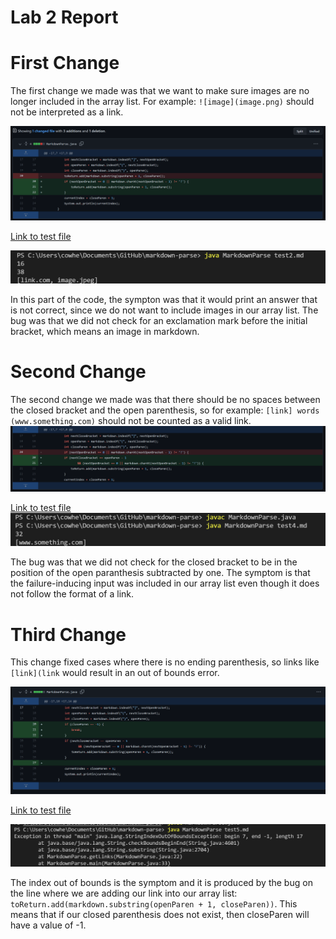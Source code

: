 # Lab 2 Report
# First Change
The first change we made was that we want to make sure images are no longer included in the array list.
For example: ```![image](image.png)``` should not be interpreted as a link.



![code difference](pics/lab2FirstCodeDifference.PNG)

[Link to test file](https://github.com/leeandrew1/markdown-parse/blob/main/test2.md)

![first symptom](pics/lab2FirstSymptom.PNG)

In this part of the code, the sympton was that it would print an answer that is not correct, since we do not want to include images in our array list. The bug was that we did not check for an exclamation mark before the initial bracket, which means an image in markdown.





# Second Change
The second change we made was that there should be no spaces between the closed bracket and the open parenthesis, so for example: ```[link] words (www.something.com)``` should not be counted as a valid link.
![code difference](pics/lab2SecondCodeDifference.PNG)


[Link to test file](https://github.com/leeandrew1/markdown-parse/blob/main/test4.md)
![second symptom](pics/lab2SecondSymptom.PNG)


The bug was that we did not check for the closed bracket to be in the position of the open paranthesis subtracted by one. The symptom is that the failure-inducing input was included in our array list even though it does not follow the format of a link.


# Third Change
This change fixed cases where there is no ending parenthesis, so links like ```[link](link``` would result in an out of bounds error. 

![code difference](pics/lab2ThirdCodeDifference.PNG)

[Link to test file](https://github.com/leeandrew1/markdown-parse/blob/main/test5.md)

![third symptom](pics/lab2ThirdSymptom.PNG)

The index out of bounds is the symptom and it is produced by the bug on the line where we are adding our link into our array list:  ```toReturn.add(markdown.substring(openParen + 1, closeParen))```. This means that if our closed parenthesis does not exist, then closeParen will have a value of -1.  